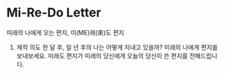 # Mi-Re-Do Letter
미래의 나에게 오는 편지, 미(ME)래(來)도 편지

1. 제작 의도
  한 달 후, 일 년 후의 나는 어떻게 지내고 있을까? 미래의 나에게 편지를 보내보세요.
  미래도 편지가 미래의 당신에게 오늘의 당신이 쓴 편지를 전해드립니다.

